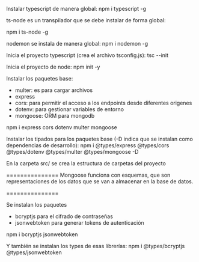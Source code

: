 Instalar typescript de manera global:
npm i typescript -g

ts-node es un transpilador que se debe instalar de forma global:

npm i ts-node -g

nodemon se instala de manera global:
npm i nodemon -g


Inicia el proyecto typescript (crea el archivo tsconfig.js):
tsc --init

Inicia el proyecto de node:
npm init -y

Instalar los paquetes base:
- multer: es para cargar archivos
- express
- cors: para permitir el acceso a los endpoints desde diferentes origenes
- dotenv: para gestionar variables de entorno
- mongoose: ORM para mongodb

npm i express cors dotenv multer mongoose

Instalar los tipados para los paquetes base (-D indica que se instalan como dependencias de desarrollo):
npm i @types/express @types/cors @types/dotenv @types/multer @types/mongoose -D

En la carpeta src/ se crea la estructura de carpetas del proyecto


===============
Mongoose funciona con esquemas, que son representaciones de los datos que se van a almacenar en la base de datos.

===============

Se instalan los paquetes
- bcryptjs para el cifrado de contraseñas
- jsonwebtoken para generar tokens de autenticación

npm i bcryptjs jsonwebtoken

Y también se instalan los types de esas librerías:
npm i @types/bcryptjs @types/jsonwebtoken